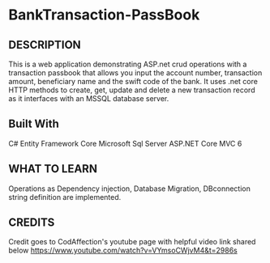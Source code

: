 # BankTransaction-PassBook

## DESCRIPTION

This is a web application demonstrating ASP.net crud operations with a transaction passbook that allows you input the account number, transaction amount, 
beneficiary name and the swift code of the bank. It uses .net core HTTP methods to create, get, update and delete a new transaction record 
as it interfaces with an MSSQL database server. 

## Built With
C#
Entity Framework Core
Microsoft Sql Server 
ASP.NET Core MVC 6

## WHAT TO LEARN
Operations as Dependency injection, Database Migration, DBconnection string definition are implemented.


## CREDITS

Credit goes to CodAffection's youtube page with helpful video link shared below
https://www.youtube.com/watch?v=VYmsoCWjvM4&t=2986s

